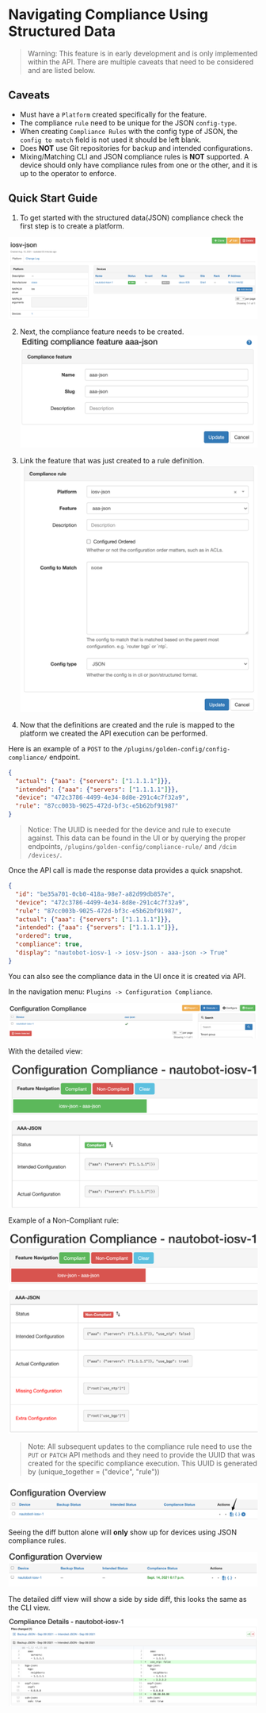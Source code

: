 # Navigating Compliance Using Structured Data

> Warning:
This feature is in early development and is only implemented within the API.  There are multiple caveats that need to be considered and are listed below.

## Caveats
- Must have a `Platform` created specifically for the feature.
- The compliance `rule` need to be unique for the JSON `config-type`.
- When creating `Compliance Rules` with the config type of JSON, the `config to match` field is not used it should be left blank.
- Does **NOT** use Git repositories for backup and intended configurations.
- Mixing/Matching CLI and JSON compliance rules is **NOT** supported.  A device should only have compliance rules from one or the other, and it is up to the operator to enforce.

## Quick Start Guide

1. To get started with the structured data(JSON) compliance check the first step is to create a platform.

![Example Platform Creation](./img/00-navigating-compliance-json.png)

2. Next, the compliance feature needs to be created.
![Example Feature Creation](./img/01-navigating-compliance-json.png)

3. Link the feature that was just created to a rule definition.
![Example Rule Creation](./img/02-navigating-compliance-json.png)

4. Now that the definitions are created and the rule is mapped to the platform we created the API execution can be performed.

Here is an example of a `POST` to the `/plugins​/golden-config​/config-compliance​/` endpoint.

```json
{
  "actual": {"aaa": {"servers": ["1.1.1.1"]}},
  "intended": {"aaa": {"servers": ["1.1.1.1"]}},
  "device": "472c3786-4499-4e34-8d8e-291c4c7f32a9",
  "rule": "87cc003b-9025-472d-bf3c-e5b62bf91987"
}
```

> Notice: The UUID is needed for the device and rule to execute against.  This data can be found in the UI or by querying the proper endpoints, `/plugins/golden-config/compliance-rule/` and `/dcim​/devices​/`.

Once the API call is made the response data provides a quick snapshot.
```json
{
  "id": "be35a701-0cb0-418a-98e7-a82d99db857e",
  "device": "472c3786-4499-4e34-8d8e-291c4c7f32a9",
  "rule": "87cc003b-9025-472d-bf3c-e5b62bf91987",
  "actual": {"aaa": {"servers": ["1.1.1.1"]}},
  "intended": {"aaa": {"servers": ["1.1.1.1"]}},
  "ordered": true,
  "compliance": true,
  "display": "nautobot-iosv-1 -> iosv-json - aaa-json -> True"
}
```

You can also see the compliance data in the UI once it is created via API.

In the navigation menu: `Plugins -> Configuration Compliance`.

![Example Compliance Run in UI](./img/03-navigating-compliance-json.png)

With the detailed view:

![Example Compliance Run in UI Detail](./img/04-navigating-compliance-json.png)

Example of a Non-Compliant rule:

![Example Non-Compliant Run in UI Detail](./img/05-navigating-compliance-json.png)

> Note:
All subsequent updates to the compliance rule need to use the `PUT` or `PATCH` API methods and they need to provide the UUID that was created for the specific compliance execution. This UUID is generated by (unique_together = ("device", "rule"))

![Example of Diff Icon](./img/06-navigating-compliance-json.png)

Seeing the diff button alone will **only** show up for devices using JSON compliance rules.


![Show Updated Overview](./img/07-navigating-compliance-json.png)

The detailed diff view will show a side by side diff, this looks the same as the CLI view.

![Detail Diff View](./img/08-navigating-compliance-json.png)
